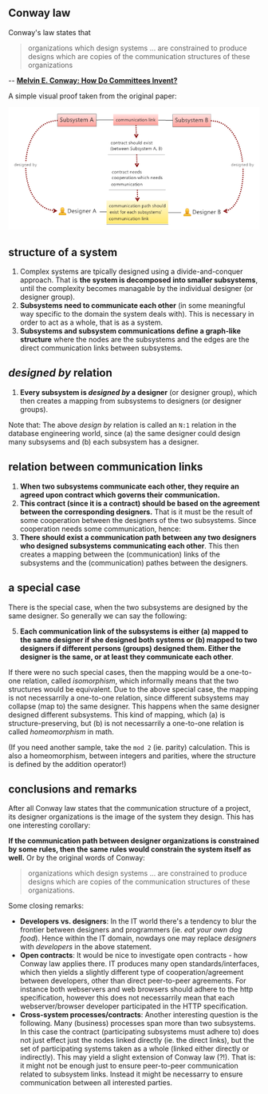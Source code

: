 Conway law
--

Conway's law states that

> organizations which design systems ... are constrained to produce designs which are copies of the communication structures of these organizations

-- **[Melvin E. Conway: How Do Committees Invent?](http://www.melconway.com/Home/Committees_Paper.html)**

A simple visual proof taken from the original paper:

![](conway_law.png)

structure of a system
--

1. Complex systems are tpically designed using a divide-and-conquer approach. That is **the system is decomposed into smaller subsystems**, until the complexity becomes managable by the individual designer (or designer group).
2. **Subsystems need to communicate each other** (in some meaningful way specific to the domain the system deals with). This is necessary in order to act as a whole, that is as a system.
3. **Subsystems and subsystem communications define a graph-like structure** where the nodes are the subsystems and the edges are the direct communication links between subsystems. 

*designed by* relation
--

1. **Every subsystem is *designed by* a designer** (or designer group), which then creates a mapping from subsystems to designers (or designer groups). 

Note that: The above *design by* relation is called an `N:1` relation in the database engineering world, since (a) the same designer could design many subsysems and (b) each subsystem has a designer.

relation between communication links
--

1. **When two subsystems communicate each other, they require an agreed upon contract which governs their communication.** 
2. **This contract (since it is a contract) should be based on the agreement between the corresponding designers.** That is it must be the result of some cooperation between the designers of the two subsystems. Since cooperation needs some communication, hence: 
3. **There should exist a communication path between any two designers who designed subsystems communicating each other**. This then creates a mapping between the (communication) links of the subsystems and the (communication) pathes between the designers. 

a special case
--

There is the special case, when the two subsystems are designed by the same designer. So generally we can say the following:

5. **Each communication link of the subsystems is either (a) mapped to the same designer if she designed both systems or (b) mapped to two designers if different persons (groups) designed them. Either the designer is the same, or at least they communicate each other**.

If there were no such special cases, then the mapping would be a one-to-one relation, called *isomorphism*, which informally means that the two structures would be equivalent. Due to the above special case, the mapping is not necessarrily a one-to-one relation, since different subsystems may collapse (map to) the same designer. This happens when the same designer designed different subsystems. This kind of mapping, which (a) is structure-preserving, but (b) is not necessarrily a one-to-one relation is called *homeomorphism* in math. 

(If you need another sample, take the `mod 2` (ie. parity) calculation. This is also a homeomorphism, between integers and parities, where the structure is defined by the addition operator!)


conclusions and remarks
--

After all Conway law states that the communication structure of a project, its designer organizations is the image of the system they design. This has one interesting corollary:

**If the communication path between designer organizations is constrained by some rules, then the same rules would constrain the system itself as well.** Or by  the original words of Conway:

> organizations which design systems ... are constrained to produce designs which are copies of the communication structures of these organizations. 

Some closing remarks: 

* **Developers vs. designers**: In the IT world there's a tendency to blur the frontier between designers and programmers (ie. *eat your own dog food*). Hence within the IT domain, nowdays one may replace *designers* with *developers* in the above statement.
* **Open contracts**: It would be nice to investigate open contracts - how Conway law applies there. IT produces many open standards/interfaces, which then yields a slightly  different type of cooperation/agreement between developers, other than  direct peer-to-peer agreements. For instance both webservers and web browsers  should adhere to the http specification, however this does not necessarrily mean that each webserver/browser developer participated in the HTTP specification.
* **Cross-system processes/contracts**: Another interesting question is the following. Many (business) processes span more than two subsystems. In this case the contract (participating subsystems must adhere to) does not just effect just the nodes linked directly (ie. the direct links), but the set of participating systems taken as a whole (linked either directly or indirectly). This may yield a slight extension of Conway law (?!). That is: it might not be enough just to ensure peer-to-peer communication related to subsystem links. Instead it might be necessarry to ensure communication between all interested parties.
  

